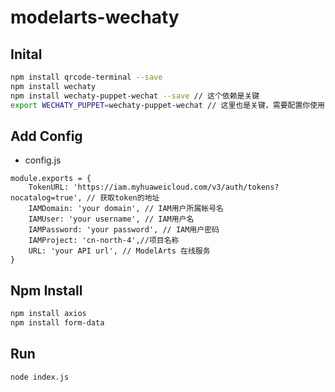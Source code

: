 # modelarts-wechaty


## Inital

```bash
npm install qrcode-terminal --save
npm install wechaty 
npm install wechaty-puppet-wechat --save // 这个依赖是关键
export WECHATY_PUPPET=wechaty-puppet-wechat // 这里也是关键，需要配置你使用的puppet
```

## Add Config

- config.js
```
module.exports = {
    TokenURL: 'https://iam.myhuaweicloud.com/v3/auth/tokens?nocatalog=true', // 获取token的地址
    IAMDomain: 'your domain', // IAM用户所属帐号名
    IAMUser: 'your username', // IAM用户名
    IAMPassword: 'your password', // IAM用户密码
    IAMProject: 'cn-north-4',//项目名称
    URL: 'your API url', // ModelArts 在线服务
}
```

## Npm Install

```bash
npm install axios
npm install form-data
```

## Run

```bash
node index.js
```